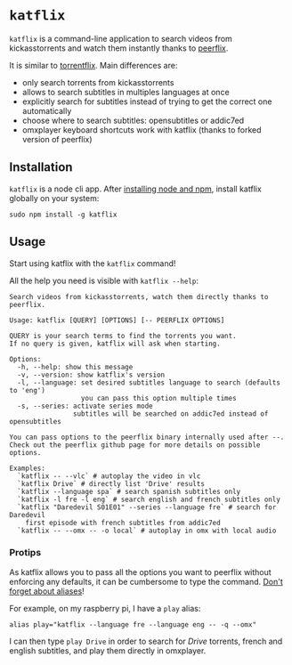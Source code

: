 # `katflix`

`katflix` is a command-line application to search videos from kickasstorrents and watch them instantly thanks to [peerflix](https://github.com/mafintosh/peerflix).

It is similar to [torrentflix](https://github.com/ItzBlitz98/torrentflix).
Main differences are:

* only search torrents from kickasstorrents
* allows to search subtitles in multiples languages at once
* explicitly search for subtitles instead of trying to get the correct one automatically
* choose where to search subtitles: opensubtitles or addic7ed
* omxplayer keyboard shortcuts work with katflix (thanks to forked version of peerflix)


## Installation

`katflix` is a node cli app. After [installing node and npm](https://nodejs.org/), install katflix globally on your system:

```
sudo npm install -g katflix
```

## Usage

Start using katflix with the `katflix` command!

All the help you need is visible with `katflix --help`:

```
Search videos from kickasstorrents, watch them directly thanks to peerflix.

Usage: katflix [QUERY] [OPTIONS] [-- PEERFLIX OPTIONS]

QUERY is your search terms to find the torrents you want.
If no query is given, katflix will ask when starting.

Options:
  -h, --help: show this message
  -v, --version: show katflix's version
  -l, --language: set desired subtitles language to search (defaults to 'eng')
                  you can pass this option multiple times
  -s, --series: activate series mode
                subtitles will be searched on addic7ed instead of opensubtitles

You can pass options to the peerflix binary internally used after --.
Check out the peerflix github page for more details on possible options.

Examples:
  `katflix -- --vlc` # autoplay the video in vlc
  `katflix Drive` # directly list 'Drive' results
  `katflix --language spa` # search spanish subtitles only
  `katflix -l fre -l eng` # search english and french subtitles only
  `katflix "Daredevil S01E01" --series --language fre` # search for Daredevil
    first episode with french subtitles from addic7ed
  `katflix -- --omx -- -o local` # autoplay in omx with local audio

```

### Protips

As katflix allows you to pass all the options you want to peerflix without enforcing any defaults, it can be cumbersome to type the command. [Don't forget about aliases](http://raspberrypi.stackexchange.com/a/4285)!

For example, on my raspberry pi, I have a `play` alias:

```
alias play="katflix --language fre --language eng -- -q --omx"
```

I can then type `play Drive` in order to search for *Drive* torrents, french and english subtitles, and play them directly in omxplayer.

